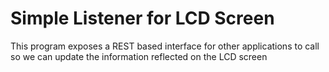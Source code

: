 # Simple Listener for LCD Screen

This program exposes a REST based interface for other applications to call so we can update the information reflected 
on the LCD screen
